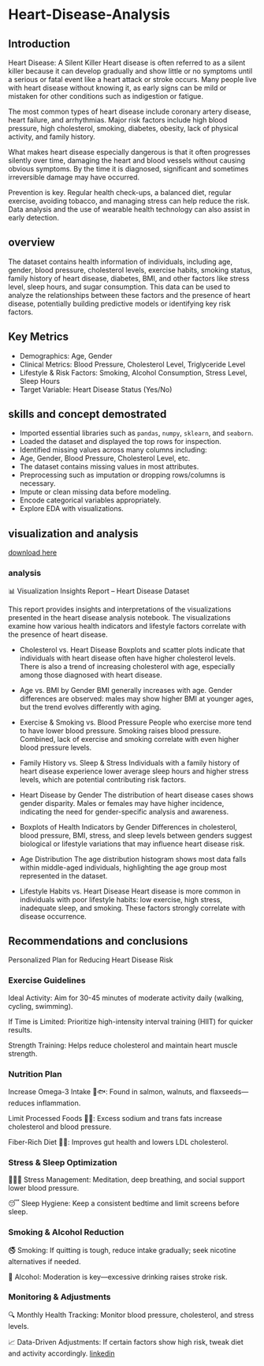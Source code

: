 # Heart-Disease-Analysis
## Introduction
Heart Disease: A Silent Killer
Heart disease is often referred to as a silent killer because it can develop gradually and show little or no symptoms until a serious or fatal event like a heart attack or stroke occurs. Many people live with heart disease without knowing it, as early signs can be mild or mistaken for other conditions such as indigestion or fatigue.

The most common types of heart disease include coronary artery disease, heart failure, and arrhythmias. Major risk factors include high blood pressure, high cholesterol, smoking, diabetes, obesity, lack of physical activity, and family history.

What makes heart disease especially dangerous is that it often progresses silently over time, damaging the heart and blood vessels without causing obvious symptoms. By the time it is diagnosed, significant and sometimes irreversible damage may have occurred.

Prevention is key. Regular health check-ups, a balanced diet, regular exercise, avoiding tobacco, and managing stress can help reduce the risk. Data analysis and the use of wearable health technology can also assist in early detection.
## overview
The dataset contains health information of individuals, including age, gender, blood pressure, cholesterol levels, exercise habits, smoking status, family history of heart disease, diabetes, BMI, and other factors like stress level, sleep hours, and sugar consumption. This data can be used to analyze the relationships between these factors and the presence of heart disease, potentially building predictive models or identifying key risk factors. 

## Key Metrics
  - Demographics: Age, Gender
  - Clinical Metrics: Blood Pressure, Cholesterol Level, Triglyceride Level
  - Lifestyle & Risk Factors: Smoking, Alcohol Consumption, Stress Level, Sleep Hours
  - Target Variable: Heart Disease Status (Yes/No)

 ## skills and concept demostrated
 - Imported essential libraries such as `pandas`, `numpy`, `sklearn`, and `seaborn`.
- Loaded the dataset and displayed the top rows for inspection.
- Identified missing values across many columns including:
- Age, Gender, Blood Pressure, Cholesterol Level, etc.
- The dataset contains missing values in most attributes.
- Preprocessing such as imputation or dropping rows/columns is necessary.
- Impute or clean missing data before modeling.
- Encode categorical variables appropriately.
 - Explore EDA with visualizations.

## visualization and analysis
[download here](http://localhost:8888/files/Untitled45.ipynb?_xsrf=2%7C86983be3%7C5d2d385eb84abffbef0ff04d5dca757c%7C1749046247)
### analysis
📊 Visualization Insights Report – Heart Disease Dataset 

This report provides insights and interpretations of the visualizations presented in the heart disease analysis notebook. The visualizations examine how various health indicators and lifestyle factors correlate with the presence of heart disease. 

- Cholesterol vs. Heart Disease 
Boxplots and scatter plots indicate that individuals with heart disease often have higher cholesterol levels. There is also a trend of increasing cholesterol with age, especially among those diagnosed with heart disease. 

- Age vs. BMI by Gender 
BMI generally increases with age. Gender differences are observed: males may show higher BMI at younger ages, but the trend evolves differently with aging. 

- Exercise & Smoking vs. Blood Pressure 
People who exercise more tend to have lower blood pressure. Smoking raises blood pressure. Combined, lack of exercise and smoking correlate with even higher blood pressure levels. 

- Family History vs. Sleep & Stress 
Individuals with a family history of heart disease experience lower average sleep hours and higher stress levels, which are potential contributing risk factors. 

- Heart Disease by Gender 
The distribution of heart disease cases shows gender disparity. Males or females may have higher incidence, indicating the need for gender-specific analysis and awareness. 

- Boxplots of Health Indicators by Gender 
Differences in cholesterol, blood pressure, BMI, stress, and sleep levels between genders suggest biological or lifestyle variations that may influence heart disease risk. 

- Age Distribution 
The age distribution histogram shows most data falls within middle-aged individuals, highlighting the age group most represented in the dataset. 

- Lifestyle Habits vs. Heart Disease 
Heart disease is more common in individuals with poor lifestyle habits: low exercise, high stress, inadequate sleep, and smoking. These factors strongly correlate with disease occurrence.

## Recommendations and conclusions 
Personalized Plan for Reducing Heart Disease Risk 

### Exercise Guidelines 

Ideal Activity: Aim for 30-45 minutes of moderate activity daily (walking, cycling, swimming). 

If Time is Limited: Prioritize high-intensity interval training (HIIT) for quicker results. 

Strength Training: Helps reduce cholesterol and maintain heart muscle strength. 

### Nutrition Plan 

Increase Omega-3 Intake 🥑🐟: Found in salmon, walnuts, and flaxseeds—reduces inflammation. 

Limit Processed Foods 🍟❌: Excess sodium and trans fats increase cholesterol and blood pressure. 

Fiber-Rich Diet 🥦🌾: Improves gut health and lowers LDL cholesterol. 

### Stress & Sleep Optimization 

💆🏽‍♀️ Stress Management: Meditation, deep breathing, and social support lower blood pressure. 

😴 Sleep Hygiene: Keep a consistent bedtime and limit screens before sleep. 

### Smoking & Alcohol Reduction 

🚭 Smoking: If quitting is tough, reduce intake gradually; seek nicotine alternatives if needed. 

🍷 Alcohol: Moderation is key—excessive drinking raises stroke risk. 

 

### Monitoring & Adjustments 

🔍 Monthly Health Tracking: Monitor blood pressure, cholesterol, and stress levels. 

📈 Data-Driven Adjustments: If certain factors show high risk, tweak diet and activity accordingly. 
[linkedin](www.linkedin.com/in/oke-julius-08054779)
